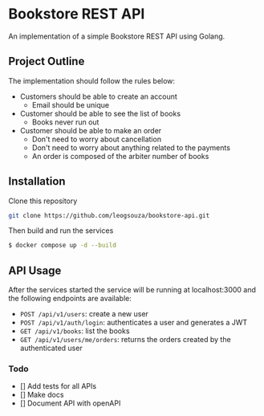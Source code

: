 # Bookstore REST API
An implementation of a simple Bookstore REST API using Golang.

## Project Outline
The implementation should follow the rules below:

- Customers should be able to create an account
    - Email should be unique
- Customer should be able to see the list of books
  - Books never run out
- Customer should be able to make an order
  - Don't need to worry about cancellation
  - Don't need to worry about anything related to the payments
  - An order is composed of the arbiter number of books


## Installation 

Clone this repository
```bash
git clone https://github.com/leogsouza/bookstore-api.git
```

Then build and run the services
```bash
$ docker compose up -d --build
```

## API Usage
After the services started the service will be running at localhost:3000 and the following endpoints are available:
* `POST /api/v1/users`: create a new user
* `POST /api/v1/auth/login`: authenticates a user and generates a JWT
* `GET /api/v1/books`: list the books
* `GET /api/v1/users/me/orders`: returns the orders created by the authenticated user


### Todo

- [] Add tests for all APIs
- [] Make docs
- [] Document API with openAPI